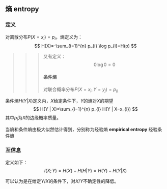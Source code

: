 ## 熵 entropy

### 定义

对离散分布$P(X=x_i)=p_i​$，熵定义为：
$$
H(X)=-\sum_{i=1}^{n} p_{i} \log p_{i}=H(p)
$$

> > > 又有定义：
> > > $$
> > > 0\log0=0
> > > $$
> > > 
> > >
> > > #### 条件熵
> > >
> > > 对联合概率分布$P\left(X=x_{i}, Y=y_{j}\right)=p_{i j}$

条件熵$H(Y|X)$定义内，$X$给定条件下，$Y$的熵对$X$的期望
$$
H(Y | X)=\sum_{i=1}^{n} p_{i} H(Y | X=x_{i})
$$
其中$p_i$为$X​$的边缘概率质量。

当熵和条件熵由极大似然估计得到，分别称为经验熵 **empirical entropy** 经验条件熵 

### 互信息

定义如下：
$$
I(X;Y)=H(X)-H(H|Y)=H(Y)-H(Y|X)
$$

可以认为是在给定$Y/X$的条件下，对$X/Y$不确定性的降低。
























